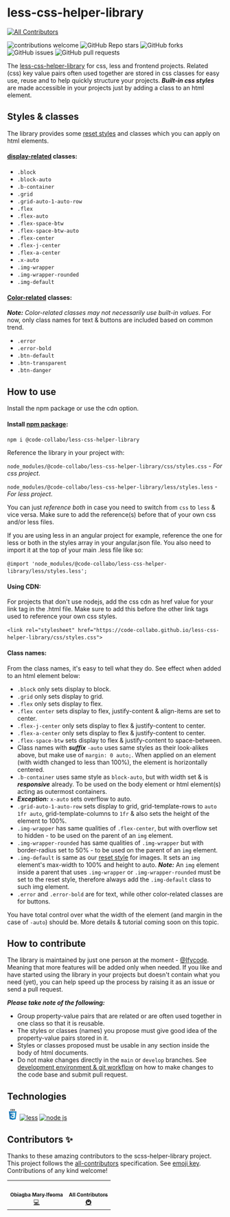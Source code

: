# less-css-helper-library
<!-- ALL-CONTRIBUTORS-BADGE:START - Do not remove or modify this section -->
[![All Contributors](https://img.shields.io/badge/all_contributors-2-orange.svg?style=flat-square)](#contributors-)
<!-- ALL-CONTRIBUTORS-BADGE:END -->


![contributions welcome](https://img.shields.io/badge/contributions-welcome-brightgreen.svg?style=flat) ![GitHub Repo stars](https://img.shields.io/github/stars/code-collabo/less-css-helper-library) ![GitHub forks](https://img.shields.io/github/forks/code-collabo/less-css-helper-library) ![GitHub issues](https://img.shields.io/github/issues/code-collabo/less-css-helper-library?color=red) ![GitHub pull requests](https://img.shields.io/github/issues-pr/code-collabo/less-css-helper-library?color=goldenrod)


The [less-css-helper-library](https://github.com/code-collabo/less-css-helper-library) for css, less and frontend projects. Related (css) key value pairs often used together are stored in css classes for easy use, reuse and to help quickly structure your projects. ***Built-in css styles*** are made accessible in your projects just by adding a class to an html element.

 
## Styles & classes
The library provides some [reset styles](https://github.com/code-collabo/less-css-helper-library/blob/main/less/01-base/reset.less) and classes which you can apply on html elements.

#### [display-related](https://github.com/code-collabo/less-css-helper-library/blob/main/less/02-style/display.less) classes:
* `.block` 
* `.block-auto`
* `.b-container` 
* `.grid`
* `.grid-auto-1-auto-row` 
* `.flex` 
* `.flex-auto` 
* `.flex-space-btw` 
* `.flex-space-btw-auto` 
* `.flex-center` 
* `.flex-j-center` 
* `.flex-a-center` 
* `.x-auto` 
* `.img-wrapper` 
* `.img-wrapper-rounded` 
* `.img-default`

#### [Color-related](https://github.com/code-collabo/less-css-helper-library/blob/main/less/02-style/color.less) classes:
***Note:*** _Color-related classes may not necessarily use built-in values_. For now, only class names for text & buttons are included based on common trend.
* `.error`
* `.error-bold`
* `.btn-default`
* `.btn-transparent`
* `.btn-danger`
 
## How to use
Install the npm package or use the cdn option.

#### Install [npm package](https://www.npmjs.com/package/@code-collabo/less-css-helper-library):
`npm i @code-collabo/less-css-helper-library`

Reference the library in your project with:

`node_modules/@code-collabo/less-css-helper-library/css/styles.css` - _For css project_.

`node_modules/@code-collabo/less-css-helper-library/less/styles.less` - _For less project_.

You can just _reference both_ in case you need to switch from `css` to `less` & vice versa. Make sure to add the reference(s) before that of your own css and/or less files.

If you are using less in an angular project for example, reference the one for less or both in the styles array in your angular.json file. You also need to import it at the top of your main .less file like so:

`@import 'node_modules/@code-collabo/less-css-helper-library/less/styles.less';`

#### Using CDN:
For projects that don't use nodejs, add the css cdn as href value for your link tag in the .html file. Make sure to add this before the other link tags used to reference your own css styles.

`<link rel="stylesheet" href="https://code-collabo.github.io/less-css-helper-library/css/styles.css">`

#### Class names:
From the class names, it's easy to tell what they do. See effect when added to an html element below:
* `.block` only sets display to block.
* `.grid` only sets display to grid. 
* `.flex` only sets display to flex.
* `.flex center` sets display to flex, justify-content & align-items are set to center. 
* `.flex-j-center` only sets display to flex & justify-content to center.
* `.flex-a-center` only sets display to flex & justify-content to center.
* `.flex-space-btw` sets display to flex & justify-content to space-between.
* Class names with ***suffix*** `-auto` uses same styles as their look-alikes above, but make use of `margin: 0 auto;`. When applied on an element (with width changed to less than 100%), the element is horizontally centered. 
* `.b-container` uses same style as `block-auto`, but with width set & is ***responsive*** already. To be used on the body element or html element(s) acting as outermost containers.
* ***Exception:*** `x-auto` sets overflow to auto.
* `.grid-auto-1-auto-row` sets display to grid, grid-template-rows to `auto 1fr auto`, grid-template-columns to `1fr` & also sets the height of the element to 100%.
* `.img-wrapper` has same qualities of `.flex-center`, but with overflow set to hidden - to be used on the parent of an `img` element.
* `.img-wrapper-rounded` has same qualities of `.img-wrapper` but with border-radius set to 50% - to be used on the parent of an `img` element.
* `.img-default` is same as our [reset style](https://github.com/code-collabo/less-css-helper-library/blob/main/less/01-base/reset.less) for images. It sets an `img` element's max-width to 100% and height to auto. ***Note:*** An `img` element inside a parent that uses `.img-wrapper` or `.img-wrapper-rounded` must be set to the reset style, therefore always add the `.img-default` class to such img element.
* `.error` and `.error-bold` are for text, while other color-related classes are for buttons.

You have total control over what the width of the element (and margin in the case of `-auto`) should be. More details & tutorial coming soon on this topic.

## How to contribute
The library is maintained by just one person at the moment - [@Ifycode](https://github.com/Ifycode). Meaning that more features will be added only when needed. If you like and have started using the library in your projects but doesn't contain what you need (yet), you can help speed up the process by raising it as an issue or send a pull request. 

***Please take note of the following:***
* Group property-value pairs that are related or are often used together in one class so that it is reusable.
* The styles or classes (names) you propose must give good idea of the property-value pairs stored in it. 
* Styles or classes proposed must be usable in any section inside the body of html documents.
* Do not make changes directly in the `main` or `develop` branches. See [development environment & git workflow](https://github.com/code-collabo/node-mongo-docs/issues/2) on how to make changes to the code base and submit pull request.

## Technologies
[<img alt="CSS 3" width="25px" src="https://raw.githubusercontent.com/github/explore/80688e429a7d4ef2fca1e82350fe8e3517d3494d/topics/css/css.png" />](https://github.com/code-collabo/less-css-helper-library) [<img alt="less" height="20px" src="http://lesscss.org/public/img/less_logo.png" />](https://github.com/code-collabo/less-css-helper-library) [<img alt="node js" height="25px" src="https://nodejs.org/static/images/logos/nodejs-new-pantone-black.svg" />](https://github.com/code-collabo/less-css-helper-library)

## Contributors ✨

Thanks to these amazing contributors to the scss-helper-library project. This project follows the [all-contributors](https://github.com/all-contributors/all-contributors) specification. See [emoji key](https://allcontributors.org/docs/en/emoji-key). Contributions of any kind welcome!

<!-- ALL-CONTRIBUTORS-LIST:START - Do not remove or modify this section -->
<!-- prettier-ignore-start -->
<!-- markdownlint-disable -->
<table>
  <tr>
    <td align="center"><a href="https://github.com/Ifycode"><img src="https://avatars.githubusercontent.com/u/45185388?v=4?s=100" width="100px;" alt=""/><br /><sub><b>Obiagba Mary Ifeoma</b></sub></a><br /><a href="https://github.com/code-collabo/scss-helper-library/commits?author=Ifycode" title="Code">💻</a></td>
    <td align="center"><a href="https://allcontributors.org"><img src="https://avatars.githubusercontent.com/u/46410174?v=4?s=100" width="100px;" alt=""/><br /><sub><b>All Contributors</b></sub></a><br /><a href="#infra-all-contributors" title="Infrastructure (Hosting, Build-Tools, etc)">🚇</a></td>
  </tr>
</table>

<!-- markdownlint-restore -->
<!-- prettier-ignore-end -->

<!-- ALL-CONTRIBUTORS-LIST:END -->

